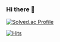 ### Hi there 👋

[![Solved.ac Profile](http://mazassumnida.wtf/api/v2/generate_badge?boj=rlrkdtjr123)](https://solved.ac/rlrkdtjr123/)


[![Hits](https://hits.seeyoufarm.com/api/count/incr/badge.svg?url=https%3A%2F%2Fgithub.com%2Fkks521&count_bg=%2379C83D&title_bg=%23E58989&icon=&icon_color=%23E7E7E7&title=hits&edge_flat=false)](https://hits.seeyoufarm.com)

<!--
**kks521/kks521** is a ✨ _special_ ✨ repository because its `README.md` (this file) appears on your GitHub profile.

Here are some ideas to get you started:

- 🔭 I’m currently working on ...
- 🌱 I’m currently learning ...
- 👯 I’m looking to collaborate on ...
- 🤔 I’m looking for help with ...
- 💬 Ask me about ...
- 📫 How to reach me: ...
- 😄 Pronouns: ...
- ⚡ Fun fact: ...
-->
